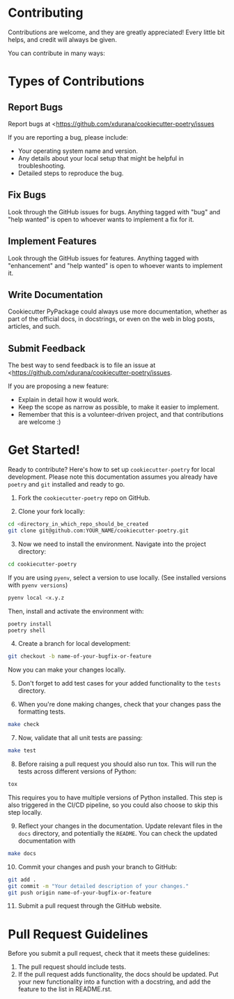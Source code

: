 # Contributing

Contributions are welcome, and they are greatly appreciated! Every
little bit helps, and credit will always be given.

You can contribute in many ways:

# Types of Contributions

## Report Bugs

Report bugs at <https://github.com/xdurana/cookiecutter-poetry/issues

If you are reporting a bug, please include:

-   Your operating system name and version.
-   Any details about your local setup that might be helpful in
    troubleshooting.
-   Detailed steps to reproduce the bug.

## Fix Bugs

Look through the GitHub issues for bugs. Anything tagged with "bug"
and "help wanted" is open to whoever wants to implement a fix for it.

## Implement Features

Look through the GitHub issues for features. Anything tagged with
"enhancement" and "help wanted" is open to whoever wants to
implement it.

## Write Documentation

Cookiecutter PyPackage could always use more documentation, whether as
part of the official docs, in docstrings, or even on the web in blog
posts, articles, and such.

## Submit Feedback

The best way to send feedback is to file an issue at
<https://github.com/xdurana/cookiecutter-poetry/issues.

If you are proposing a new feature:

-   Explain in detail how it would work.
-   Keep the scope as narrow as possible, to make it easier to
    implement.
-   Remember that this is a volunteer-driven project, and that
    contributions are welcome :)

# Get Started!

Ready to contribute? Here\'s how to set up
`cookiecutter-poetry` for local development. Please note
this documentation assumes you already have `poetry` and
`git` installed and ready to go.

1. Fork the `cookiecutter-poetry` repo on GitHub.

2. Clone your fork locally:

  ``` bash
  cd <directory_in_which_repo_should_be_created
  git clone git@github.com:YOUR_NAME/cookiecutter-poetry.git
  ```

3. Now we need to install the environment. Navigate into the project directory:

``` bash
cd cookiecutter-poetry
```

If you are using `pyenv`, select a version to use locally. (See
installed versions with `pyenv versions`)

``` bash
pyenv local <x.y.z
```

Then, install and activate the environment with:

``` bash
poetry install
poetry shell
```

4. Create a branch for local development:

``` bash
git checkout -b name-of-your-bugfix-or-feature
```

Now you can make your changes locally.

5. Don\'t forget to add test cases for your added functionality to the
  `tests` directory.

6. When you\'re done making changes, check that your changes pass the
  formatting tests.

``` bash
make check
```

7. Now, validate that all unit tests are passing:

``` bash
make test
```

8. Before raising a pull request you should also run tox. This will
  run the tests across different versions of Python:

``` bash
tox
```

This requires you to have multiple versions of Python installed. This
step is also triggered in the CI/CD pipeline, so you could also choose
to skip this step locally.

9. Reflect your changes in the documentation. Update relevant files in
  the `docs` directory, and potentially the `README`. You can check the
  updated documentation with

``` bash
make docs
```

10. Commit your changes and push your branch to GitHub:

``` bash
git add .
git commit -m "Your detailed description of your changes."
git push origin name-of-your-bugfix-or-feature
```

11. Submit a pull request through the GitHub website.

# Pull Request Guidelines

Before you submit a pull request, check that it meets these guidelines:

1.  The pull request should include tests.
2.  If the pull request adds functionality, the docs should be updated.
    Put your new functionality into a function with a docstring, and add
    the feature to the list in README.rst.
